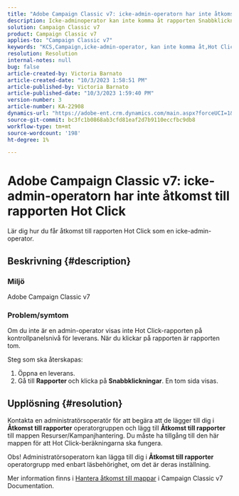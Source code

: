 ```yaml
---
title: "Adobe Campaign Classic v7: icke-admin-operatorn har inte åtkomst till rapporten Hot Click"
description: Icke-adminoperator kan inte komma åt rapporten Snabbklickningar.
solution: Campaign Classic v7
product: Campaign Classic v7
applies-to: "Campaign Classic v7"
keywords: "KCS,Campaign,icke-admin-operator, kan inte komma åt,Hot Click-rapport,Campaign Classic v7"
resolution: Resolution
internal-notes: null
bug: false
article-created-by: Victoria Barnato
article-created-date: "10/3/2023 1:58:51 PM"
article-published-by: Victoria Barnato
article-published-date: "10/3/2023 1:59:40 PM"
version-number: 3
article-number: KA-22908
dynamics-url: "https://adobe-ent.crm.dynamics.com/main.aspx?forceUCI=1&pagetype=entityrecord&etn=knowledgearticle&id=44fb80f7-f461-ee11-be6e-6045bd0067ea"
source-git-commit: bc3fc1b0868ab3cfd81eaf2d7b9110eccfbc9db8
workflow-type: tm+mt
source-wordcount: '198'
ht-degree: 1%

---
```


# Adobe Campaign Classic v7: icke-admin-operatorn har inte åtkomst till rapporten Hot Click


Lär dig hur du får åtkomst till rapporten Hot Click som en icke-admin-operator.

## Beskrivning {#description}


### Miljö

Adobe Campaign Classic v7

### Problem/symtom

Om du inte är en admin-operator visas inte Hot Click-rapporten på kontrollpanelsnivå för leverans. När du klickar på rapporten är rapporten tom. 

Steg som ska återskapas:

1. Öppna en leverans.
2. Gå till <b>Rapporter </b>och klicka på <b>Snabbklickningar</b>. En tom sida visas.



## Upplösning {#resolution}


Kontakta en administratörsoperatör för att begära att de lägger till dig i <b>Åtkomst till rapporter</b> operatorgruppen och lägg till <b>Åtkomst till rapporter</b> till mappen Resurser/Kampanjhantering. Du måste ha tillgång till den här mappen för att Hot Click-beräkningarna ska fungera.

Obs! Administratörsoperatorn kan lägga till dig i <b>Åtkomst till rapporter</b> operatorgrupp med enbart läsbehörighet, om det är deras inställning.

Mer information finns i [Hantera åtkomst till mappar](https://experienceleague.adobe.com/docs/campaign-classic/using/getting-started/permissions/access-management-folders.html) i Campaign Classic v7 Documentation.
